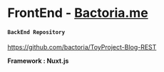 # FrontEnd - [Bactoria.me](https://bactoria.me)


#### `BackEnd Repository`

https://github.com/bactoria/ToyProject-Blog-REST

**Framework : Nuxt.js**

